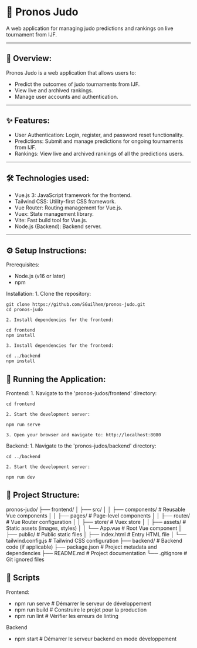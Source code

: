 


# 🥋 Pronos Judo
A web application for managing judo predictions and rankings on live tournament from IJF.

---

## 👀 Overview:
Pronos Judo is a web application that allows users to:

- Predict the outcomes of judo tournaments from IJF.
- View live and archived rankings.
- Manage user accounts and authentication.

---

## ✨ Features:

- User Authentication: Login, register, and password reset functionality.
- Predictions: Submit and manage predictions for ongoing tournaments from IJF.
- Rankings: View live and archived rankings of all the predictions users.

---

## 🛠️ Technologies used:

- Vue.js 3: JavaScript framework for the frontend.
- Tailwind CSS: Utility-first CSS framework.
- Vue Router: Routing management for Vue.js.
- Vuex:	State management library.
- Vite: Fast build tool for Vue.js.
- Node.js (Backend): Backend server.

---

## ⚙️ Setup Instructions:

Prerequisites:
- Node.js (v16 or later)
- npm

Installation: 
    1. Clone the repository:
```
git clone https://github.com/SGuilhem/pronos-judo.git
cd pronos-judo
```

    2. Install dependencies for the frontend:
```
cd frontend
npm install
```

    3. Install dependencies for the frontend:
```
cd ../backend
npm install
```



## 🚀 Running the Application:

Frontend:
    1. Navigate to the 'pronos-judos/frontend' directory:
```
cd frontend
```
    2. Start the development server:

```
npm run serve
```
    3. Open your browser and navigate to: http://localhost:8080


Backend:
    1. Navigate to the 'pronos-judos/backend' directory:
```
cd ../backend
```
    2. Start the development server:
```
npm run dev 
```


## 📂 Project Structure:

pronos-judo/
├── frontend/
│   ├── src/
│   │   ├── components/       # Reusable Vue components
│   │   ├── pages/            # Page-level components
│   │   ├── router/           # Vue Router configuration
│   │   ├── store/            # Vuex store
│   │   ├── assets/           # Static assets (images, styles)
│   │   └── App.vue           # Root Vue component
│   ├── public/               # Public static files
│   ├── index.html            # Entry HTML file
│   └── tailwind.config.js    # Tailwind CSS configuration
├── backend/                  # Backend code (if applicable)
├── package.json              # Project metadata and dependencies
├── README.md                 # Project documentation
└── .gitignore                # Git ignored files


## 📜 Scripts

Frontend:
- npm run serve    # Démarrer le serveur de développement
- npm run build    # Construire le projet pour la production
- npm run lint     # Vérifier les erreurs de linting

Backend
- npm start     # Démarrer le serveur backend en mode développement